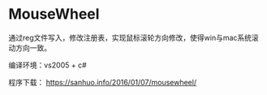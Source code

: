# MouseWheel

通过reg文件写入，修改注册表，实现鼠标滚轮方向修改，使得win与mac系统滚动方向一致。

编译环境：vs2005 + c#

程序下载： https://sanhuo.info/2016/01/07/mousewheel/
